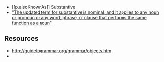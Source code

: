 


- [[p.alsoKnownAs]] Substantive
- ["The updated term for substantive is nominal, and it applies to any noun or pronoun or any word, phrase, or clause that performs the same function as a noun"][1]

## Resources

- http://guidetogrammar.org/grammar/objects.htm
- [1]: https://www.thoughtco.com/substantive-grammar-1692157
